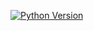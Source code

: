 [![Python Version](https://img.shields.io/badge/python-3.8%20|%203.9-blue.svg)](https://www.python.org/downloads/release/python-390/)
